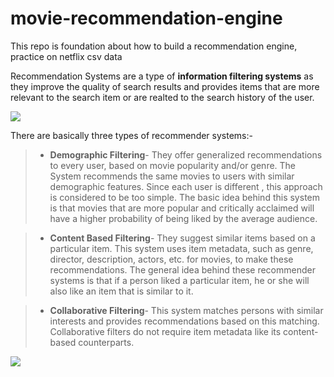 # movie-recommendation-engine
This repo is foundation about how to build a recommendation engine, practice on netflix csv data

Recommendation Systems are a type of **information filtering systems** as they improve the quality of search results and provides items that are more relevant to the search item or are realted to the search history of the user.  

![](https://image.ibb.co/f6mDXU/conten.png)

There are basically three types of recommender systems:-

> *  **Demographic Filtering**- They offer generalized recommendations to every user, based on movie popularity and/or genre. The System recommends the same movies to users with similar demographic features. Since each user is different , this approach is considered to be too simple. The basic idea behind this system is that movies that are more popular and critically acclaimed will have a higher probability of being liked by the average audience.

> *  **Content Based Filtering**- They suggest similar items based on a particular item. This system uses item metadata, such as genre, director, description, actors, etc. for movies, to make these recommendations. The general idea behind these recommender systems is that if a person liked a particular item, he or she will also like an item that is similar to it.

> *  **Collaborative Filtering**- This system matches persons with similar interests and provides recommendations based on this matching. Collaborative filters do not require item metadata like its content-based counterparts.

![](https://cdn-images-1.medium.com/max/800/1*GUw90kG2ltTd2k_iv3Vo0Q.png)
